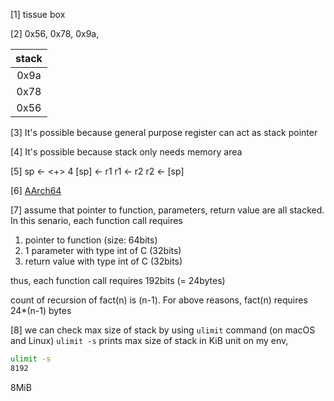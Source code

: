 [1]
tissue box

[2]
0x56, 0x78, 0x9a,

| stack |
| :---: |
| 0x9a  |
| 0x78  |
| 0x56  |

[3]
It's possible because general purpose register can act as stack pointer

[4]
It's possible because stack only needs memory area

[5]
sp <- <+> 4
[sp] <- r1
r1 <- r2
r2 <- [sp]

[6]
[AArch64](https://github.com/ARM-software/abi-aa/blob/2982a9f3b512a5bfdc9e3fea5d3b298f9165c36b/pauthabielf64/pauthabielf64.rst)

[7]
assume that pointer to function, parameters, return value are all stacked.
In this senario, each function call requires

1. pointer to function (size: 64bits)
2. 1 parameter with type int of C (32bits)
3. return value with type int of C (32bits)

thus, each function call requires 192bits (= 24bytes)

count of recursion of fact(n) is (n-1).
For above reasons, fact(n) requires 24*(n-1) bytes

[8]
we can check max size of stack by using `ulimit` command (on macOS and Linux)
`ulimit -s` prints max size of stack in KiB unit
on my env,

```sh
ulimit -s
8192
```

8MiB
